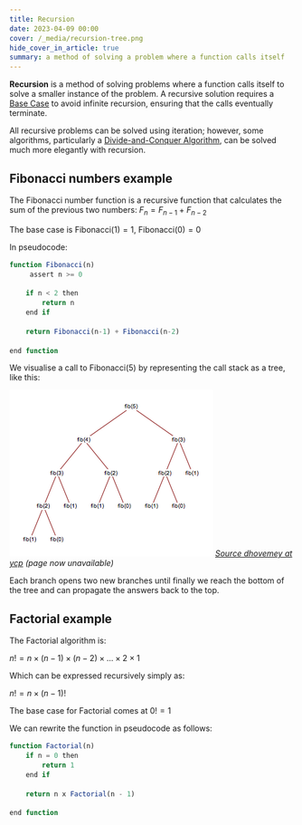 ```yaml
---
title: Recursion
date: 2023-04-09 00:00
cover: /_media/recursion-tree.png
hide_cover_in_article: true
summary: a method of solving a problem where a function calls itself
---
```


**Recursion** is a method of solving problems where a function calls itself to solve a smaller instance of the problem. A recursive solution requires a [Base Case](../../../permanent/base-case.md) to avoid infinite recursion, ensuring that the calls eventually terminate.

All recursive problems can be solved using iteration; however, some algorithms, particularly a [Divide-and-Conquer Algorithm](divide-and-conquer-algorithm.md), can be solved much more elegantly with recursion.

## Fibonacci numbers example

The Fibonacci number function is a recursive function that calculates the sum of the previous two numbers: $F_n = F_{n - 1} + F_{n - 2}$

The base case is $\text{Fibonacci}(1) = 1$, $\text{Fibonacci}(0) = 0$

In pseudocode:

```javascript
function Fibonacci(n)
     assert n >= 0

    if n < 2 then
        return n
    end if

    return Fibonacci(n-1) + Fibonacci(n-2)

end function
```

We visualise a call to $\text{Fibonacci}(5)$ by representing the call stack as a tree, like this:

![Recursion Tree](../_media/recursion-tree.png)
*[Source dhovemey at ycp](http://faculty.ycp.edu/~dhovemey/fall2005/cs102/lecture/fib5.png) (page now unavailable)*

Each branch opens two new branches until finally we reach the bottom of the tree and can propagate the answers back to the top.

## Factorial example

The Factorial algorithm is:

$n! = n \times (n - 1) \times (n - 2) \times ... \times 2 \times 1$

Which can be expressed recursively simply as:

$n! = n \times (n - 1)!$

The base case for Factorial comes at $0! = 1$

We can rewrite the function in pseudocode as follows:

```javascript
function Factorial(n)
    if n = 0 then
        return 1
    end if

    return n x Factorial(n - 1)

end function
```
